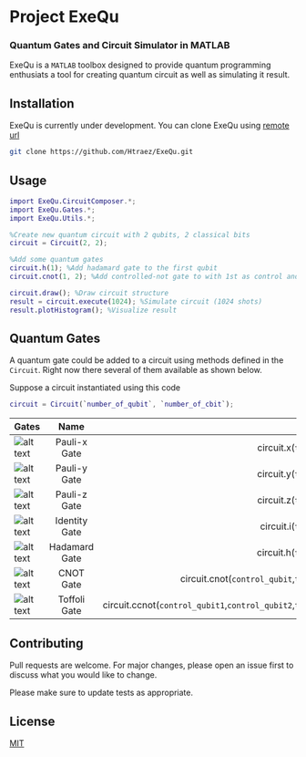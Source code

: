 # Project ExeQu
### Quantum Gates and Circuit Simulator in MATLAB

ExeQu is a `MATLAB` toolbox designed to provide quantum programming enthusiats a tool for creating quantum circuit as well as simulating it result.

## Installation

ExeQu is currently under development. You can clone ExeQu using [remote url](https://github.com/Htraez/ExeQu.git)

```bash
git clone https://github.com/Htraez/ExeQu.git
```

## Usage

```matlab
import ExeQu.CircuitComposer.*;
import ExeQu.Gates.*;
import ExeQu.Utils.*;

%Create new quantum circuit with 2 qubits, 2 classical bits
circuit = Circuit(2, 2); 

%Add some quantum gates
circuit.h(1); %Add hadamard gate to the first qubit
circuit.cnot(1, 2); %Add controlled-not gate to with 1st as control and 2nd as target

circuit.draw(); %Draw circuit structure
result = circuit.execute(1024); %Simulate circuit (1024 shots)
result.plotHistogram(); %Visualize result
```
## Quantum Gates

A quantum gate could be added to a circuit using methods defined in the `Circuit`. Right now there several of them available as shown below.

Suppose a circuit instantiated using this code 

```matlab
circuit = Circuit(`number_of_qubit`, `number_of_cbit`);
```

| Gates           | Name          | Syntax                       |
| --------------- |:-------------:| ----------------------------:|
| ![alt text][x]  | Pauli-x Gate  | circuit.x(`target_qubit`)    |
| ![alt text][y]  | Pauli-y Gate  | circuit.y(`target_qubit`)    |
| ![alt text][z]  | Pauli-z Gate  | circuit.z(`target_qubit`)    |
| ![alt text][i]  | Identity Gate | circuit.i(`target_qubit`)    |
| ![alt text][h]  | Hadamard Gate | circuit.h(`target_qubit`)    |
| ![alt text][cx] | CNOT Gate     | circuit.cnot(`control_qubit`,`target_qubit`) |
| ![alt text][ccx] | Toffoli Gate     | circuit.ccnot(`control_qubit1`,`control_qubit2`,`target_qubit`) |

## Contributing
Pull requests are welcome. For major changes, please open an issue first to discuss what you would like to change.

Please make sure to update tests as appropriate.

## License
[MIT](https://choosealicense.com/licenses/mit/)

[x]: https://s3.us-south.cloud-object-storage.appdomain.cloud/strapi/c51de67e35e3428b85cb383834263479x.png "Pauli X"
[y]: https://s3.us-south.cloud-object-storage.appdomain.cloud/strapi/1fe22994647245299d2c257958d14562y.png "Pauli Y"
[z]: https://s3.us-south.cloud-object-storage.appdomain.cloud/strapi/3c02d82e71984f0884ee1b5e798674edz.png "Pauli Z"
[i]: https://s3.us-south.cloud-object-storage.appdomain.cloud/strapi/f3e724b5de7342a4b7b355d6a5973b83id.png "Identity"
[cx]: https://upload.wikimedia.org/wikipedia/commons/thumb/4/4e/CNOT_gate.svg/150px-CNOT_gate.svg.png "Controlled-not"
[ccx]: https://upload.wikimedia.org/wikipedia/commons/thumb/2/26/Toffoli_gate.svg/1200px-Toffoli_gate.svg.png "Toffoli"
[h]: https://upload.wikimedia.org/wikipedia/commons/thumb/1/1a/Hadamard_gate.svg/150px-Hadamard_gate.svg.png "Hadamard"
